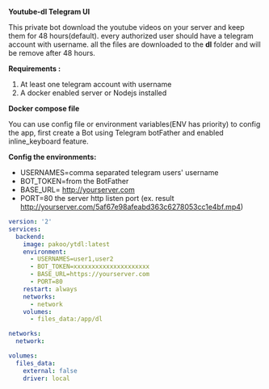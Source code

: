 **Youtube-dl Telegram UI** 

This private bot  download the youtube videos on your server and keep them for 48 hours(default). every authorized user should have a telegram account with username. all the files are downloaded to the **dl** folder and will be remove after 48 hours.

**Requirements :**
 1. At least one telegram account with username
 2. A  docker enabled server or Nodejs installed

**Docker compose file**

You can use config file or environment variables(ENV has priority) to config the app, first create a Bot using Telegram botFather and enabled inline_keyboard feature.

**Config the environments:** 

- USERNAMES=comma separated telegram users' username
- BOT_TOKEN=from the BotFather 
- BASE_URL= http://yourserver.com
- PORT=80 the server http listen port
(ex. result http://yourserver.com/5af67e98afeabd363c6278053cc1e4bf.mp4)

```yml
version: '2'
services:
  backend:
    image: pakoo/ytdl:latest
    environment:
      - USERNAMES=user1,user2
      - BOT_TOKEN=xxxxxxxxxxxxxxxxxxxxx
      - BASE_URL=https://yourserver.com
      - PORT=80
    restart: always
    networks:
      - network
    volumes:
      - files_data:/app/dl

networks:
  network:

volumes:
  files_data:
    external: false
    driver: local 
```